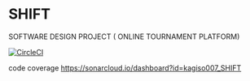 # SHIFT
SOFTWARE DESIGN PROJECT ( ONLINE TOURNAMENT PLATFORM)

[![CircleCI](https://dl.circleci.com/status-badge/img/gh/kagiso007/SHIFT/tree/main.svg?style=svg)](https://dl.circleci.com/status-badge/redirect/gh/kagiso007/SHIFT/tree/main)

code coverage
https://sonarcloud.io/dashboard?id=kagiso007_SHIFT
